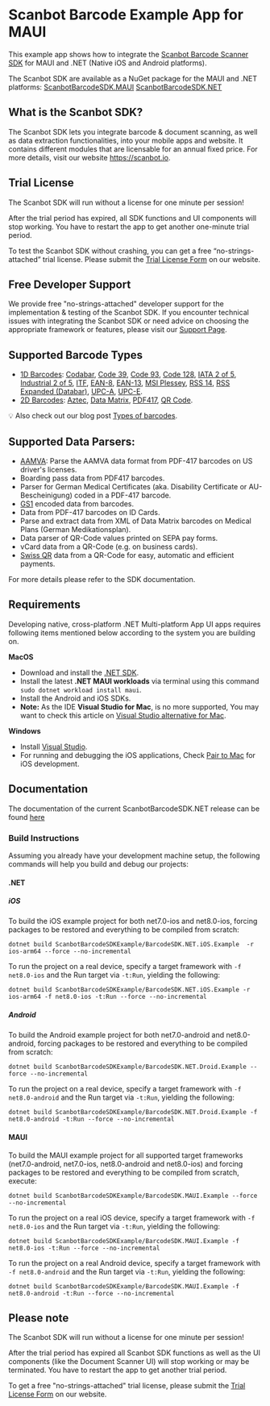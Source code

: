# Scanbot Barcode Example App for MAUI

This example app shows how to integrate the [Scanbot Barcode Scanner SDK](https://scanbot.io/products/barcode-software/barcode-sdk/) for MAUI and .NET (Native iOS and Android platforms).

The Scanbot SDK are available as a NuGet package for the MAUI and .NET platforms:
[ScanbotBarcodeSDK.MAUI](https://www.nuget.org/packages/ScanbotBarcodeSDK.MAUI)
[ScanbotBarcodeSDK.NET](https://www.nuget.org/packages/ScanbotBarcodeSDK.NET)

## What is the Scanbot SDK?

The Scanbot SDK lets you integrate barcode & document scanning, as well as data extraction functionalities, into your mobile apps and website. It contains different modules that are licensable for an annual fixed price. For more details, visit our website https://scanbot.io.


## Trial License

The Scanbot SDK will run without a license for one minute per session!

After the trial period has expired, all SDK functions and UI components will stop working. You have to restart the app to get another one-minute trial period.

To test the Scanbot SDK without crashing, you can get a free “no-strings-attached” trial license. Please submit the [Trial License Form](https://scanbot.io/trial/) on our website.

## Free Developer Support

We provide free "no-strings-attached" developer support for the implementation & testing of the Scanbot SDK.
If you encounter technical issues with integrating the Scanbot SDK or need advice on choosing the appropriate
framework or features, please visit our [Support Page](https://docs.scanbot.io/support/).

## Supported Barcode Types

- [1D Barcodes](https://scanbot.io/products/barcode-software/1d-barcode-scanner/): [Codabar](https://scanbot.io/en/sdk/scanner-sdk/barcode-scanner-sdk/codabar), [Code 39](https://scanbot.io/en/sdk/scanner-sdk/barcode-scanner-sdk/code-39), [Code 93](https://scanbot.io/products/barcode-software/1d-barcode-scanner/code-93/), [Code 128](https://scanbot.io/products/barcode-software/1d-barcode-scanner/code-128/), [IATA 2 of 5](https://scanbot.io/products/barcode-software/1d-barcode-scanner/standard-2-of-5/), [Industrial 2 of 5](https://scanbot.io/products/barcode-software/1d-barcode-scanner/industrial-2-of-5/), [ITF](https://scanbot.io/en/sdk/scanner-sdk/barcode-scanner-sdk/itf), [EAN-8](https://scanbot.io/en/sdk/scanner-sdk/barcode-scanner-sdk/ean-code), [EAN-13](https://scanbot.io/en/sdk/scanner-sdk/barcode-scanner-sdk/ean-code), [MSI Plessey](https://scanbot.io/en/sdk/scanner-sdk/barcode-scanner-sdk/msi-plessey), [RSS 14](https://scanbot.io/products/barcode-software/1d-barcode-scanner/gs1-databar/), [RSS Expanded (Databar)](https://scanbot.io/products/barcode-software/1d-barcode-scanner/gs1-databar/), [UPC-A](https://scanbot.io/products/barcode-software/1d-barcode-scanner/upc/), [UPC-E](https://scanbot.io/en/sdk/scanner-sdk/barcode-scanner-sdk/upc-code).
- [2D Barcodes](https://scanbot.io/products/barcode-software/2d-barcode-scanner/): [Aztec](https://scanbot.io/en/sdk/scanner-sdk/barcode-scanner-sdk/aztec), [Data Matrix](https://scanbot.io/en/sdk/scanner-sdk/barcode-scanner-sdk/datamatrix), [PDF417](https://scanbot.io/products/barcode-software/2d-barcode-scanner/pdf417/), [QR Code](https://scanbot.io/products/barcode-software/2d-barcode-scanner/qr-code/).

💡 Also check out our blog post [Types of barcodes](https://scanbot.io/blog/types-of-barcodes/).


## Supported Data Parsers:

- [AAMVA](https://scanbot.io/blog/drivers-license-barcode-parser/): Parse the AAMVA data format from PDF-417 barcodes on US driver's licenses.
- Boarding pass data from PDF417 barcodes.
- Parser for German Medical Certificates (aka. Disability Certificate or AU-Bescheinigung) coded in a PDF-417 barcode.
- [GS1](https://scanbot.io/products/barcode-software/1d-barcode-scanner/gs1-databar/) encoded data from barcodes.
- Data from PDF-417 barcodes on ID Cards.
- Parse and extract data from XML of Data Matrix barcodes on Medical Plans (German Medikationsplan).
- Data parser of QR-Code values printed on SEPA pay forms.
- vCard data from a QR-Code (e.g. on business cards).
- [Swiss QR](https://scanbot.io/products/barcode-software/2d-barcode-scanner/swiss-qr/) data from a QR-Code for easy, automatic and efficient payments.

For more details please refer to the SDK documentation.


## Requirements
Developing native, cross-platform .NET Multi-platform App UI apps requires following items mentioned below according to the system you are building on.

**MacOS** 

  - Download and install the [.NET SDK](https://dotnet.microsoft.com/en-us/download).
  - Install the latest **.NET MAUI workloads** via terminal using this command `sudo dotnet workload install maui`.
  - Install the Android and iOS SDKs.
  - **Note:** As the IDE **Visual Studio for Mac**, is no more supported, You may want to check this article on [Visual Studio alternative for Mac](https://scanbot.io/techblog/visual-studio-alternatives-for-mac/).

**Windows**

  - Install [Visual Studio](https://dotnet.microsoft.com/en-us/download).
  - For running and debugging the iOS applications, Check [Pair to Mac](https://learn.microsoft.com/en-us/dotnet/maui/ios/pair-to-mac?view=net-maui-8.0) for iOS development.



## Documentation
The documentation of the current ScanbotBarcodeSDK.NET release can be found [here](https://docs.scanbot.io/barcode-scanner-sdk/maui/introduction/)

### Build Instructions

Assuming you already have your development machine setup, the following commands will help you build and debug our projects:

#### .NET
##### iOS

To build the iOS example project for both net7.0-ios and net8.0-ios, forcing packages to be restored and everything to be compiled from scratch:

```dotnet build ScanbotBarcodeSDKExample/BarcodeSDK.NET.iOS.Example  -r ios-arm64 --force --no-incremental```

To run the project on a real device, specify a target framework with `-f net8.0-ios` and the Run target via `-t:Run`, yielding the following:

```dotnet build ScanbotBarcodeSDKExample/BarcodeSDK.NET.iOS.Example -r ios-arm64 -f net8.0-ios -t:Run --force --no-incremental```

##### Android
To build the Android example project for both net7.0-android and net8.0-android, forcing packages to be restored and everything to be compiled from scratch:

```dotnet build ScanbotBarcodeSDKExample/BarcodeSDK.NET.Droid.Example --force --no-incremental```

To run the project on a real device, specify a target framework with `-f net8.0-android` and the Run target via `-t:Run`, yielding the following:

```dotnet build ScanbotBarcodeSDKExample/BarcodeSDK.NET.Droid.Example -f net8.0-android -t:Run --force --no-incremental```

#### MAUI

To build the MAUI example project for all supported target frameworks (net7.0-android, net7.0-ios, net8.0-android and net8.0-ios) and forcing packages to be restored and everything to be compiled from scratch, execute:

```dotnet build ScanbotBarcodeSDKExample/BarcodeSDK.MAUI.Example --force --no-incremental```

To run the project on a real iOS device, specify a target framework with `-f net8.0-ios` and the Run target via `-t:Run`, yielding the following:

```dotnet build ScanbotBarcodeSDKExample/BarcodeSDK.MAUI.Example -f net8.0-ios -t:Run --force --no-incremental```

To run the project on a real Android device, specify a target framework with `-f net8.0-android` and the Run target via `-t:Run`, yielding the following:

```dotnet build ScanbotBarcodeSDKExample/BarcodeSDK.MAUI.Example -f net8.0-android -t:Run --force --no-incremental```

## Please note

The Scanbot SDK will run without a license for one minute per session!

After the trial period has expired all Scanbot SDK functions as well as the UI components (like the Document Scanner UI) will stop working or may be terminated.
You have to restart the app to get another trial period.

To get a free "no-strings-attached" trial license, please submit the [Trial License Form](https://scanbot.io/trial/) on our website.
